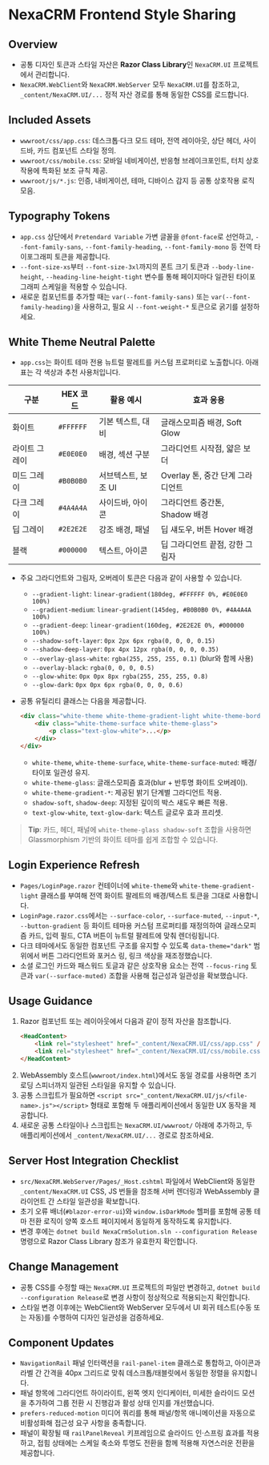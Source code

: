 # NexaCRM Frontend Style Sharing

## Overview
- 공통 디자인 토큰과 스타일 자산은 **Razor Class Library**인 `NexaCRM.UI` 프로젝트에서 관리합니다.
- `NexaCRM.WebClient`와 `NexaCRM.WebServer` 모두 `NexaCRM.UI`를 참조하고, `_content/NexaCRM.UI/...` 정적 자산 경로를 통해 동일한 CSS를 로드합니다.

## Included Assets
- `wwwroot/css/app.css`: 데스크톱·다크 모드 테마, 전역 레이아웃, 상단 헤더, 사이드바, 카드 컴포넌트 스타일 정의.
- `wwwroot/css/mobile.css`: 모바일 네비게이션, 반응형 브레이크포인트, 터치 상호작용에 특화된 보조 규칙 제공.
- `wwwroot/js/*.js`: 인증, 내비게이션, 테마, 디바이스 감지 등 공통 상호작용 로직 모음.

## Typography Tokens
- `app.css` 상단에서 `Pretendard Variable` 가변 글꼴을 `@font-face`로 선언하고, `--font-family-sans`, `--font-family-heading`, `--font-family-mono` 등
  전역 타이포그래피 토큰을 제공합니다.
- `--font-size-xs`부터 `--font-size-3xl`까지의 폰트 크기 토큰과 `--body-line-height`, `--heading-line-height-tight` 변수를 통해 페이지마다 일관된 타이포그래피 스케일을 적용할 수 있습니다.
- 새로운 컴포넌트를 추가할 때는 `var(--font-family-sans)` 또는 `var(--font-family-heading)`을 사용하고, 필요 시 `--font-weight-*` 토큰으로 굵기를 설정하세요.

## White Theme Neutral Palette
- `app.css`는 화이트 테마 전용 뉴트럴 팔레트를 커스텀 프로퍼티로 노출합니다. 아래 표는 각 색상과 추천 사용처입니다.

| 구분 | HEX 코드 | 활용 예시 | 효과 응용 |
| --- | --- | --- | --- |
| 화이트 | `#FFFFFF` | 기본 텍스트, 대비 | 글래스모피즘 배경, Soft Glow |
| 라이트 그레이 | `#E0E0E0` | 배경, 섹션 구분 | 그라디언트 시작점, 얇은 보더 |
| 미드 그레이 | `#B0B0B0` | 서브텍스트, 보조 UI | Overlay 톤, 중간 단계 그라디언트 |
| 다크 그레이 | `#4A4A4A` | 사이드바, 아이콘 | 그라디언트 중간톤, Shadow 배경 |
| 딥 그레이 | `#2E2E2E` | 강조 배경, 패널 | 딥 섀도우, 버튼 Hover 배경 |
| 블랙 | `#000000` | 텍스트, 아이콘 | 딥 그라디언트 끝점, 강한 그림자 |

- 주요 그라디언트와 그림자, 오버레이 토큰은 다음과 같이 사용할 수 있습니다.
  - `--gradient-light`: `linear-gradient(180deg, #FFFFFF 0%, #E0E0E0 100%)`
  - `--gradient-medium`: `linear-gradient(145deg, #B0B0B0 0%, #4A4A4A 100%)`
  - `--gradient-deep`: `linear-gradient(160deg, #2E2E2E 0%, #000000 100%)`
  - `--shadow-soft-layer`: `0px 2px 6px rgba(0, 0, 0, 0.15)`
  - `--shadow-deep-layer`: `0px 4px 12px rgba(0, 0, 0, 0.35)`
  - `--overlay-glass-white`: `rgba(255, 255, 255, 0.1)` (blur와 함께 사용)
  - `--overlay-black`: `rgba(0, 0, 0, 0.5)`
  - `--glow-white`: `0px 0px 8px rgba(255, 255, 255, 0.8)`
  - `--glow-dark`: `0px 0px 6px rgba(0, 0, 0, 0.6)`

- 공통 유틸리티 클래스는 다음을 제공합니다.
  ```html
  <div class="white-theme white-theme-gradient-light white-theme-border">
      <div class="white-theme-surface white-theme-glass">
          <p class="text-glow-white">...</p>
      </div>
  </div>
  ```
  - `white-theme`, `white-theme-surface`, `white-theme-surface-muted`: 배경/타이포 일관성 유지.
  - `white-theme-glass`: 글래스모피즘 효과(blur + 반투명 화이트 오버레이).
  - `white-theme-gradient-*`: 제공된 밝기 단계별 그라디언트 적용.
  - `shadow-soft`, `shadow-deep`: 지정된 깊이의 박스 섀도우 빠른 적용.
  - `text-glow-white`, `text-glow-dark`: 텍스트 글로우 효과 프리셋.

> **Tip**: 카드, 헤더, 패널에 `white-theme-glass shadow-soft` 조합을 사용하면 Glassmorphism 기반의 화이트 테마를 쉽게 조합할 수 있습니다.

## Login Experience Refresh
- `Pages/LoginPage.razor` 컨테이너에 `white-theme`와 `white-theme-gradient-light` 클래스를 부여해 전역 화이트 팔레트의 배경/텍스트 토큰을 그대로 사용합니다.
- `LoginPage.razor.css`에서는 `--surface-color`, `--surface-muted`, `--input-*`, `--button-gradient` 등 화이트 테마용 커스텀 프로퍼티를 재정의하여 글래스모피즘 카드, 입력 필드, CTA 버튼이 뉴트럴 팔레트에 맞춰 렌더링됩니다.
- 다크 테마에서도 동일한 컴포넌트 구조를 유지할 수 있도록 `data-theme="dark"` 범위에서 버튼 그라디언트와 포커스 링, 링크 색상을 재조정했습니다.
- 소셜 로그인 카드와 패스워드 토글과 같은 상호작용 요소는 전역 `--focus-ring` 토큰과 `var(--surface-muted)` 조합을 사용해 접근성과 일관성을 확보했습니다.

## Usage Guidance
1. Razor 컴포넌트 또는 레이아웃에서 다음과 같이 정적 자산을 참조합니다.
   ```html
   <HeadContent>
       <link rel="stylesheet" href="_content/NexaCRM.UI/css/app.css" />
       <link rel="stylesheet" href="_content/NexaCRM.UI/css/mobile.css" />
   </HeadContent>
   ```
2. WebAssembly 호스트(`wwwroot/index.html`)에서도 동일 경로를 사용하면 초기 로딩 스피너까지 일관된 스타일을 유지할 수 있습니다.
3. 공통 스크립트가 필요하면 `<script src="_content/NexaCRM.UI/js/<file-name>.js"></script>` 형태로 포함해 두 애플리케이션에서 동일한 UX 동작을 제공합니다.
4. 새로운 공통 스타일이나 스크립트는 `NexaCRM.UI/wwwroot/` 아래에 추가하고, 두 애플리케이션에서 `_content/NexaCRM.UI/...` 경로로 참조하세요.

## Server Host Integration Checklist
- `src/NexaCRM.WebServer/Pages/_Host.cshtml` 파일에서 WebClient와 동일한 `_content/NexaCRM.UI` CSS, JS 번들을 참조해 서버 렌더링과 WebAssembly 클라이언트 간 스타일 일관성을 확보합니다.
- 초기 오류 배너(`#blazor-error-ui`)와 `window.isDarkMode` 헬퍼를 포함해 공통 테마 전환 로직이 양쪽 호스트 페이지에서 동일하게 동작하도록 유지합니다.
- 변경 후에는 `dotnet build NexaCrmSolution.sln --configuration Release` 명령으로 Razor Class Library 참조가 유효한지 확인합니다.

## Change Management
- 공통 CSS를 수정할 때는 `NexaCRM.UI` 프로젝트의 파일만 변경하고, `dotnet build --configuration Release`로 변경 사항이 정상적으로 적용되는지 확인합니다.
- 스타일 변경 이후에는 WebClient와 WebServer 모두에서 UI 회귀 테스트(수동 또는 자동)를 수행하여 디자인 일관성을 검증하세요.

## Component Updates
- `NavigationRail` 패널 인터랙션을 `rail-panel-item` 클래스로 통합하고, 아이콘과 라벨 간 간격을 40px 그리드로 맞춰 데스크톱/태블릿에서 동일한 정렬을 유지합니다.
- 패널 항목에 그라디언트 하이라이트, 왼쪽 엣지 인디케이터, 미세한 슬라이드 모션을 추가하여 그룹 전환 시 진행감과 활성 상태 인지를 개선했습니다.
- `prefers-reduced-motion` 미디어 쿼리를 통해 패널/항목 애니메이션을 자동으로 비활성화해 접근성 요구 사항을 충족합니다.
- 패널이 확장될 때 `railPanelReveal` 키프레임으로 슬라이드 인·스프링 효과를 적용하고, 접힘 상태에는 스케일 축소와 투명도 전환을 함께 적용해 자연스러운 전환을 제공합니다.
